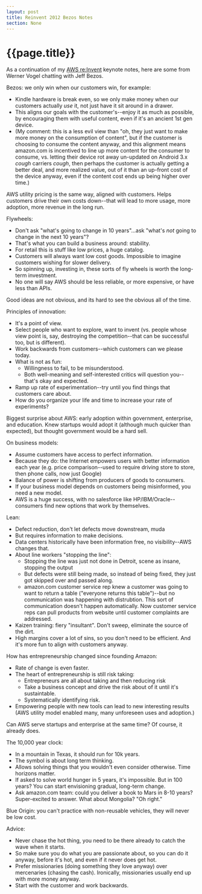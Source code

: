 ```yaml
---
layout: post
title: Reinvent 2012 Bezos Notes
section: None
---
```


{{page.title}}
==============

As a continuation of my [AWS re:Invent](https://reinvent.awsevents.com/) keynote notes, here are some from Werner Vogel chatting with Jeff Bezos.

Bezos: we only win when our customers win, for example:

* Kindle hardware is break even, so we only make money when our customers actually *use* it, not just have it sit around in a drawer.
* This aligns our goals with the customer's--enjoy it as much as possible, by encouraging them with useful content, even if it's an ancient 1st gen device.
* (My comment: this is a less evil view than "oh, they just want to make more money on the consumption of content", but if the customer is choosing to consume the content anyway, and this alignment means amazon.com is incentived to line up more content for the consumer to consume, vs. letting their device rot away un-updated on Android 3.x *cough* carriers *cough*, then perhaps the customer is actually getting a better deal, and more realized value, out of it than an up-front cost of the device anyway, even if the content cost ends up being higher over time.)

AWS utility pricing is the same way, aligned with customers. Helps customers drive their own costs down--that will lead to more usage, more adoption, more revenue in the long run.

Flywheels:

* Don't ask "what's going to change in 10 years"...ask "what's *not* going to change in the next 10 years"?
* That's what you can build a business around: stability.
* For retail this is stuff like low prices, a huge catalog.
* Customers will always want low cost goods. Impossible to imagine customers wishing for slower delivery.
* So spinning up, investing in, these sorts of fly wheels is worth the long-term investment.
* No one will say AWS should be less reliable, or more expensive, or have less than APIs.

Good ideas are not obvious, and its hard to see the obvious all of the time.

Principles of innovation:

* It's a point of view.
* Select people who want to explore, want to invent (vs. people whose view point is, say, destroying the competition--that can be successful too, but is different).
* Work backwards from customers--which customers can we please today.
* What is not as fun:
  * Willingness to fail, to be misunderstood.
  * Both well-meaning and self-interested critics will question you--that's okay and expected.
* Ramp up rate of experimentation--try until you find things that customers care about.
* How do you organize your life and time to increase your rate of experiments?

Biggest surprise about AWS: early adoption within government, enterprise, and education. Knew startups would adopt it (although much quicker than expected), but thought government would be a hard sell.

On business models:

* Assume customers have access to perfect information.
* Because they do: the Internet empowers users with better information each year (e.g. price comparison--used to require driving store to store, then phone calls, now just Google)
* Balance of power is shifting from producers of goods to consumers.
* If your business model depends on customers being misinformed, you need a new model.
* AWS is a huge success, with no salesforce like HP/IBM/Oracle--consumers find new options that work by themselves.

Lean:

* Defect reduction, don't let defects move downstream, muda
* But requires information to make decisions.
* Data centers historically have been information free, no visibility--AWS changes that.
* About line workers "stopping the line":
  * Stopping the line was just not done in Detroit, scene as insane, stopping the output
  * But defects were still being made, so instead of being fixed, they just got skipped over and passed along.
  * amazon.com customer service rep knew a customer was going to want to return a table ("everyone returns this table")--but no communication was happening with distrubtion. This sort of communication doesn't happen automatically. Now customer service reps can pull products from website until customer complaints are addressed.
* Kaizen training: fiery "insultant". Don't sweep, eliminate the source of the dirt.
* High margins cover a lot of sins, so you don't need to be efficient. And it's more fun to align with customers anyway.

How has entrepreneurship changed since founding Amazon:

* Rate of change is even faster.
* The heart of entrepreneurship is still risk taking:
  * Entrepreneurs are all about taking and then reducing risk
  * Take a business concept and drive the risk about of it until it's sustaintable.
  * Systematically identifying risk.
* Empowering people with new tools can lead to new interesting results (AWS utility model enabled many, many unforeseen uses and adoption.)

Can AWS serve startups and enterprise at the same time? Of course, it already does.

The 10,000 year clock:

* In a mountain in Texas, it should run for 10k years.
* The symbol is about long term thinking.
* Allows solving things that you wouldn't even consider otherwise. Time horizons matter.
* If asked to solve world hunger in 5 years, it's impossible. But in 100 years? You can start envisioning gradual, long-term change.
* Ask amazon.com team: could you deliver a book to Mars in 8-10 years? Super-excited to answer. What about Mongolia? "Oh right."

Blue Origin: you can't practice with non-reusable vehicles, they will never be low cost.

Advice:

* Never chase the hot thing, you need to be there already to catch the wave when it starts.
* So make sure you do what you are passionate about, so you can do it anyway, before it's hot, and even if it never does get hot.
* Prefer missionaries (doing something they love anyway) over mercenaries (chasing the cash). Ironically, missionaries usually end up with more money anyway.
* Start with the customer and work backwards.

